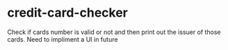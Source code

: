# credit-card-checker
Check if cards number is valid or not and then print out the issuer of those cards.
Need to impliment a UI in future
